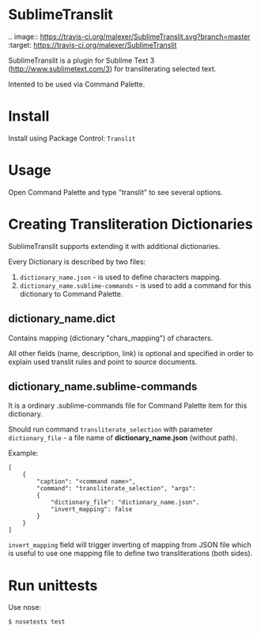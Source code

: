 SublimeTranslit
===============

.. image:: https://travis-ci.org/malexer/SublimeTranslit.svg?branch=master
    :target: https://travis-ci.org/malexer/SublimeTranslit

SublimeTranslit is a plugin for Sublime Text 3
(http://www.sublimetext.com/3) for transliterating selected text.

Intented to be used via Command Palette.


Install
=======

Install using Package Control: `Translit`


Usage
=====

Open Command Palette and type "translit" to see several options.


Creating Transliteration Dictionaries
=====================================

SublimeTranslit supports extending it with additional dictionaries.

Every Dictionary is described by two files:

1. `dictionary_name.json` - is used to define characters mapping.
2. `dictionary_name.sublime-commands` - is used to add a command for this
dictionary to Command Palette.


dictionary_name.dict
--------------------

Contains mapping (dictionary "chars_mapping") of characters.

All other fields (name, description, link) is optional and specified in order
to explain used translit rules and point to source documents.


dictionary_name.sublime-commands
--------------------------------

It is a ordinary .sublime-commands file for Command Palette item for this
dictionary.

Should run command `transliterate_selection` with parameter
`dictionary_file` - a file name of **dictionary_name.json** (without path).

Example:

    [
        {
            "caption": "<command name>",
            "command": "transliterate_selection", "args":
            {
                "dictionary_file": "dictionary_name.json".
                "invert_mapping": false
            }
        }
    ]

`invert_mapping` field will trigger inverting of mapping from JSON file which
is useful to use one mapping file to define two transliterations (both sides).


Run unittests
=============

Use nose:

    $ nosetests test
